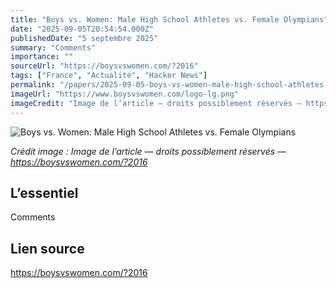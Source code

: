 ```yaml
---
title: "Boys vs. Women: Male High School Athletes vs. Female Olympians"
date: "2025-09-05T20:54:54.000Z"
publishedDate: "5 septembre 2025"
summary: "Comments"
importance: ""
sourceUrl: "https://boysvswomen.com/?2016"
tags: ["France", "Actualité", "Hacker News"]
permalink: "/papers/2025-09-05-boys-vs-women-male-high-school-athletes-vs-female-olympians"
imageUrl: "https://www.boysvswomen.com/logo-lg.png"
imageCredit: "Image de l’article — droits possiblement réservés — https://boysvswomen.com/?2016"
---
```


![Boys vs. Women: Male High School Athletes vs. Female Olympians](https://www.boysvswomen.com/logo-lg.png)

*Crédit image : Image de l’article — droits possiblement réservés — https://boysvswomen.com/?2016*

## L’essentiel

Comments

## Lien source

https://boysvswomen.com/?2016
